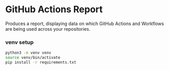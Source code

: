 # GitHub Actions Report
Produces a report, displaying data on which GitHub Actions and Workflows are being used across your repositories.

### venv setup 

```bash
python3 -m venv venv
source venv/bin/activate
pip install -r requirements.txt
```